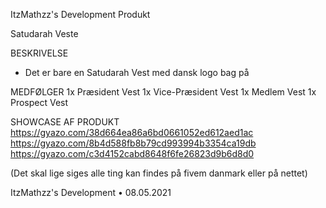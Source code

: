 ItzMathzz's Development Produkt 

Satudarah Veste

BESKRIVELSE
- Det er bare en Satudarah Vest med dansk logo bag på

MEDFØLGER 
   1x Præsident Vest
   1x Vice-Præsident Vest
   1x Medlem Vest
   1x Prospect Vest

SHOWCASE AF PRODUKT
https://gyazo.com/38d664ea86a6bd0661052ed612aed1ac
https://gyazo.com/8b4d588fb8b79cd993994b3354ca19db
https://gyazo.com/c3d4152cabd8648f6fe26823d9b6d8d0

(Det skal lige siges alle ting kan findes på fivem danmark eller på nettet)

ItzMathzz's Development • 08.05.2021
